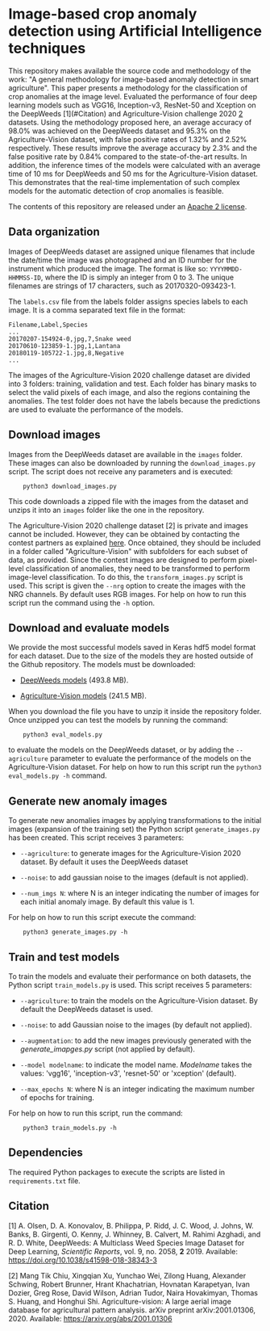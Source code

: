 # Image-based crop anomaly detection using Artificial Intelligence techniques

This repository makes available the source code and methodology of the work: "A general methodology for image-based anomaly detection in smart agriculture". This paper presents a methodology for the classification of crop anomalies at the image level. Evaluated the performance of four deep learning models such as VGG16, Inception-v3, ResNet-50 and Xception on the DeepWeeds \[1\](#Citation) and Agriculture-Vision challenge 2020 [2](#Citation) datasets. Using the methodology proposed here, an average accuracy of 98.0% was achieved on the DeepWeeds dataset and 95.3% on the Agriculture-Vision dataset, with false positive rates of 1.32% and 2.52% respectively. These results improve the average accuracy by 2.3% and the false positive rate by 0.84% compared to the state-of-the-art results. In addition, the inference times of the models were calculated with an average time of 10 ms for DeepWeeds and 50 ms for the Agriculture-Vision dataset. This demonstrates that the real-time implementation of such complex models for the automatic detection of crop anomalies is feasible.

The contents of this repository are released under an [Apache 2 license](https://github.com/josemenber/image-based-crop-anomaly-detection/blob/master/LICENSE).

## Data organization

Images of DeepWeeds dataset are assigned unique filenames that include the date/time the image was photographed and an ID number for the instrument which produced the image. The format is like so: `YYYYMMDD-HHMMSS-ID`, where the ID is simply an integer from 0 to 3. The unique filenames are strings of 17 characters, such as 20170320-093423-1.

The `labels.csv` file from the labels folder assigns species labels to each image. It is a comma separated text file in the format:

```
Filename,Label,Species
...
20170207-154924-0,jpg,7,Snake weed
20170610-123859-1.jpg,1,Lantana
20180119-105722-1.jpg,8,Negative
...
```

The images of the Agriculture-Vision 2020 challenge dataset are divided into 3 folders: training, validation and test. Each folder has binary masks to select the valid pixels of each image, and also the regions containing the anomalies. The test folder does not have the labels because the predictions are used to evaluate the performance of the models.

## Download images

Images from the DeepWeeds dataset are available in the `images` folder. These images can also be downloaded by running the `download_images.py` script. The script does not receive any parameters and is executed:

```
    python3 download_images.py
```

This code downloads a zipped file with the images from the dataset and unzips it into an `images` folder like the one in the repository.

The Agriculture-Vision 2020 challenge dataset [2] is private and images cannot be included. However, they can be obtained by contacting the contest partners as explained [here](https://www.agriculture-vision.com/agriculture-vision-2020/dataset). Once obtained, they should be included in a folder called "Agriculture-Vision" with subfolders for each subset of data, as provided. Since the contest images are designed to perform pixel-level classification of anomalies, they need to be transformed to perform image-level classification. To do this, the `transform_images.py` script is used. This script is given the `--nrg` option to create the images with the NRG channels. By default uses RGB images. For help on how to run this script run the command using the `-h` option.

## Download and evaluate models

We provide the most successful models saved in Keras hdf5 model format for each dataset. Due to the size of the models they are hosted outside of the Github repository. The models must be downloaded:

* [DeepWeeds models](https://drive.google.com/file/d/1U1wHVmbUdPaJW1e-9EbgIutbtrDt-Lzm/view?usp=sharing) (493.8 MB).

* [Agriculture-Vision models](https://drive.google.com/file/d/1Z0infbYoIpIw3oN7csnfu4Yl_VAW_ohp/view?usp=sharing) (241.5 MB). 

When you download the file you have to unzip it inside the repository folder. Once unzipped you can test the models by running the command:

```
    python3 eval_models.py
```

to evaluate the models on the DeepWeeds dataset, or by adding the `--agriculture` parameter to evaluate the performance of the models on the Agriculture-Vision dataset. For help on how to run this script run the `python3 eval_models.py -h` command.


## Generate new anomaly images

To generate new anomalies images by applying transformations to the initial images (expansion of the training set) the Python script `generate_images.py` has been created. This script receives 3 parameters:

* `--agriculture`: to generate images for the Agriculture-Vision 2020 dataset. By default it uses the DeepWeeds dataset

* `--noise`: to add gaussian noise to the images (default is not applied).
    
* `--num_imgs N`: where N is an integer indicating the number of images for each initial anomaly image. By default this value is 1.


For help on how to run this script execute the command:

```
    python3 generate_images.py -h
```

## Train and test models

To train the models and evaluate their performance on both datasets, the Python script `train_models.py` is used. This script receives 5 parameters:

* `--agriculture`: to train the models on the Agriculture-Vision dataset. By default the DeepWeeds dataset is used.

* `--noise`: to add Gaussian noise to the images (by default not applied).

* `--augmentation`: to add the new images previously generated with the *generate_imapges.py* script (not applied by default).

* `--model modelname`: to indicate the model name. *Modelname* takes the values: 'vgg16', 'inception-v3', 'resnet-50' or 'xception' (default).
    
* `--max_epochs N`: where N is an integer indicating the maximum number of epochs for training.

For help on how to run this script, run the command:

```
    python3 train_models.py -h
```


## Dependencies

The required Python packages to execute the scripts are listed in `requirements.txt` file.

## Citation

[1] A. Olsen, D. A. Konovalov, B. Philippa, P. Ridd, J. C. Wood, J. Johns, W. Banks, B. Girgenti, O. Kenny, J. Whinney, B. Calvert, M. Rahimi Azghadi, and R. D. White, DeepWeeds: A Multiclass Weed Species Image Dataset for Deep Learning, *Scientific Reports*, vol. 9, no. 2058, **2** 2019. Available: https://doi.org/10.1038/s41598-018-38343-3

[2] Mang Tik Chiu, Xingqian Xu, Yunchao Wei, Zilong Huang, Alexander Schwing, Robert Brunner, Hrant Khachatrian, Hovnatan Karapetyan, Ivan Dozier, Greg Rose, David Wilson, Adrian Tudor, Naira Hovakimyan, Thomas S. Huang, and Honghui Shi. Agriculture-vision: A large aerial image database for agricultural pattern analysis. arXiv preprint arXiv:2001.01306, 2020. Available: https://arxiv.org/abs/2001.01306
